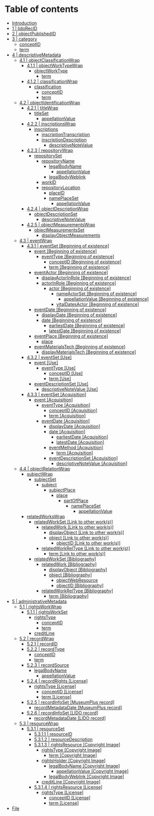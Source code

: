 # Table of contents

* [Introduction](README.md)
* [1 \| lidoRecID](lidorecid.md)
* [2 \| objectPublishedID](objectpublishedid.md)
* [3 \| category](category/README.md)
  * [conceptID](category/conceptid.md)
  * [term](category/term.md)
* [4 \| descriptiveMetadata](descriptivemetadata/README.md)
  * [4.1 \| objectClassificationWrap](descriptivemetadata/objectclassificationwrap/README.md)
    * [4.1.1 \| objectWorkTypeWrap](descriptivemetadata/objectclassificationwrap/objectworktypewrap/README.md)
      * [objectWorkType](descriptivemetadata/objectclassificationwrap/objectworktypewrap/objectworktype/README.md)
        * [term](descriptivemetadata/objectclassificationwrap/objectworktypewrap/objectworktype/term-1.md)
    * [4.1.2 \| classificationWrap](descriptivemetadata/objectclassificationwrap/classificationwrap/README.md)
      * [classification](descriptivemetadata/objectclassificationwrap/classificationwrap/classification/README.md)
        * [conceptID](descriptivemetadata/objectclassificationwrap/classificationwrap/classification/conceptid.md)
        * [term](descriptivemetadata/objectclassificationwrap/classificationwrap/classification/term-2.md)
  * [4.2 \| objectIdentificationWrap](descriptivemetadata/objectidentificationwrap/README.md)
    * [4.2.1 \| titleWrap](descriptivemetadata/objectidentificationwrap/titlewrap/README.md)
      * [titleSet](descriptivemetadata/objectidentificationwrap/titlewrap/titleset/README.md)
        * [appellationValue](descriptivemetadata/objectidentificationwrap/titlewrap/titleset/appellationvalue.md)
    * [4.2.2 \| inscriptionsWrap](descriptivemetadata/objectidentificationwrap/4.2.2-or-inscriptionswrap/README.md)
      * [inscriptions](descriptivemetadata/objectidentificationwrap/4.2.2-or-inscriptionswrap/inscriptions/README.md)
        * [inscriptionTranscription](descriptivemetadata/objectidentificationwrap/4.2.2-or-inscriptionswrap/inscriptions/inscriptiontranscription.md)
        * [inscriptionDescription](descriptivemetadata/objectidentificationwrap/4.2.2-or-inscriptionswrap/inscriptions/inscriptiondescription/README.md)
          * [descriptiveNoteValue](descriptivemetadata/objectidentificationwrap/4.2.2-or-inscriptionswrap/inscriptions/inscriptiondescription/descriptivenotevalue.md)
    * [4.2.3 \| repositoryWrap](descriptivemetadata/objectidentificationwrap/repositorywrap/README.md)
      * [repositorySet](descriptivemetadata/objectidentificationwrap/repositorywrap/repositoryset/README.md)
        * [repositoryName](descriptivemetadata/objectidentificationwrap/repositorywrap/repositoryset/repositoryname/README.md)
          * [legalBodyName](descriptivemetadata/objectidentificationwrap/repositorywrap/repositoryset/repositoryname/legalbodyname/README.md)
            * [appellationValue](descriptivemetadata/objectidentificationwrap/repositorywrap/repositoryset/repositoryname/legalbodyname/appellationvalue-1.md)
          * [legalBodyWeblink](descriptivemetadata/objectidentificationwrap/repositorywrap/repositoryset/repositoryname/legalbodyweblink.md)
        * [workID](descriptivemetadata/objectidentificationwrap/repositorywrap/repositoryset/workid.md)
        * [repositoryLocation](descriptivemetadata/objectidentificationwrap/repositorywrap/repositoryset/repositorylocation/README.md)
          * [placeID](descriptivemetadata/objectidentificationwrap/repositorywrap/repositoryset/repositorylocation/placeid.md)
          * [namePlaceSet](descriptivemetadata/objectidentificationwrap/repositorywrap/repositoryset/repositorylocation/nameplaceset/README.md)
            * [appellationValue](descriptivemetadata/objectidentificationwrap/repositorywrap/repositoryset/repositorylocation/nameplaceset/appellationvalue-2.md)
    * [4.2.4 \| objectDescriptionWrap](descriptivemetadata/objectidentificationwrap/objectdescriptionwrap/README.md)
      * [objectDescriptionSet](descriptivemetadata/objectidentificationwrap/objectdescriptionwrap/objectdescriptionset/README.md)
        * [descriptiveNoteValue](descriptivemetadata/objectidentificationwrap/objectdescriptionwrap/objectdescriptionset/descriptivenotevalue.md)
    * [4.2.5 \| objectMeasurementsWrap](descriptivemetadata/objectidentificationwrap/objectmeasurementswrap/README.md)
      * [objectMeasurementsSet](descriptivemetadata/objectidentificationwrap/objectmeasurementswrap/objectmeasurementsset/README.md)
        * [displayObjectMeasurements](descriptivemetadata/objectidentificationwrap/objectmeasurementswrap/objectmeasurementsset/displayobjectmeasurements.md)
  * [4.3 \| eventWrap](descriptivemetadata/eventwrap/README.md)
    * [4.3.1 \| eventSet \[Beginning of existence\]](descriptivemetadata/eventwrap/eventset-beginning-of-existence/README.md)
      * [event \[Beginning of existence\]](descriptivemetadata/eventwrap/eventset-beginning-of-existence/event-beginning-of-existence/README.md)
        * [eventType \[Beginning of existence\]](descriptivemetadata/eventwrap/eventset-beginning-of-existence/event-beginning-of-existence/eventtype-beginning-of-existence/README.md)
          * [conceptID \[Beginning of existence\]](descriptivemetadata/eventwrap/eventset-beginning-of-existence/event-beginning-of-existence/eventtype-beginning-of-existence/conceptid-beginning-of-existence.md)
          * [term \[Beginning of existence\]](descriptivemetadata/eventwrap/eventset-beginning-of-existence/event-beginning-of-existence/eventtype-beginning-of-existence/term-beginning-of-existence.md)
      * [eventActor \[Beginning of existence\]](descriptivemetadata/eventwrap/eventset-beginning-of-existence/eventactor-beginning-of-existence/README.md)
        * [displayActorInRole \[Beginning of existence\]](descriptivemetadata/eventwrap/eventset-beginning-of-existence/eventactor-beginning-of-existence/displayactorinrole-beginning-of-existence.md)
        * [actorInRole \[Beginning of existence\]](descriptivemetadata/eventwrap/eventset-beginning-of-existence/eventactor-beginning-of-existence/actorinrole-beginning-of-existence/README.md)
          * [actor \[Beginning of existence\]](descriptivemetadata/eventwrap/eventset-beginning-of-existence/eventactor-beginning-of-existence/actorinrole-beginning-of-existence/actor-beginning-of-existence/README.md)
            * [nameActorSet \[Beginning of existence\]](descriptivemetadata/eventwrap/eventset-beginning-of-existence/eventactor-beginning-of-existence/actorinrole-beginning-of-existence/actor-beginning-of-existence/nameactorset-beginning-of-existence/README.md)
              * [appellationValue \[Beginning of existence\]](descriptivemetadata/eventwrap/eventset-beginning-of-existence/eventactor-beginning-of-existence/actorinrole-beginning-of-existence/actor-beginning-of-existence/nameactorset-beginning-of-existence/appellationvalue-beginning-of-existence.md)
            * [vitalDatesActor \[Beginning of existence\]](descriptivemetadata/eventwrap/eventset-beginning-of-existence/eventactor-beginning-of-existence/actorinrole-beginning-of-existence/actor-beginning-of-existence/vitaldatesactor-beginning-of-existence.md)
      * [eventDate \[Beginning of existence\]](descriptivemetadata/eventwrap/eventset-beginning-of-existence/eventdate-beginning-of-existence/README.md)
        * [displayDate \[Beginning of existence\]](descriptivemetadata/eventwrap/eventset-beginning-of-existence/eventdate-beginning-of-existence/displaydate-beginning-of-existence.md)
        * [date \[Beginning of existence\]](descriptivemetadata/eventwrap/eventset-beginning-of-existence/eventdate-beginning-of-existence/date-beginning-of-existence/README.md)
          * [earliestDate \[Beginning of existence\]](descriptivemetadata/eventwrap/eventset-beginning-of-existence/eventdate-beginning-of-existence/date-beginning-of-existence/earliestdate-beginning-of-existence.md)
          * [latestDate \[Beginning of existence\]](descriptivemetadata/eventwrap/eventset-beginning-of-existence/eventdate-beginning-of-existence/date-beginning-of-existence/latestdate-beginning-of-existence.md)
      * [eventPlace \[Beginning of existence\]](descriptivemetadata/eventwrap/eventset-beginning-of-existence/eventplace-beginning-of-existence/README.md)
        * [place](descriptivemetadata/eventwrap/eventset-beginning-of-existence/eventplace-beginning-of-existence/place.md)
      * [eventMaterialsTech \[Beginning of existence\]](descriptivemetadata/eventwrap/eventset-beginning-of-existence/eventmaterialstech-beginning-of-existence/README.md)
        * [displayMaterialsTech \[Beginning of existence\]](descriptivemetadata/eventwrap/eventset-beginning-of-existence/eventmaterialstech-beginning-of-existence/displaymaterialstech-beginning-of-existence.md)
    * [4.3.2 \| eventSet \[Use\]](descriptivemetadata/eventwrap/eventset-use/README.md)
      * [event \[Use\]](descriptivemetadata/eventwrap/eventset-use/event-use/README.md)
        * [eventType \[Use\]](descriptivemetadata/eventwrap/eventset-use/event-use/eventtype-use/README.md)
          * [conceptID  \[Use\]](descriptivemetadata/eventwrap/eventset-use/event-use/eventtype-use/conceptid-use.md)
          * [term  \[Use\]](descriptivemetadata/eventwrap/eventset-use/event-use/eventtype-use/term-use.md)
      * [eventDescriptionSet \[Use\]](descriptivemetadata/eventwrap/eventset-use/eventdescriptionset-use/README.md)
        * [descriptiveNoteValue \[Use\]](descriptivemetadata/eventwrap/eventset-use/eventdescriptionset-use/descriptivenotevalue-use.md)
    * [4.3.3 \| eventSet \[Acquisition\]](descriptivemetadata/eventwrap/eventset-acquisition/README.md)
      * [event \[Acquisition\]](descriptivemetadata/eventwrap/eventset-acquisition/event-acquisition/README.md)
        * [eventType \[Acquisition\]](descriptivemetadata/eventwrap/eventset-acquisition/event-acquisition/eventtype-acquisition/README.md)
          * [conceptID  \[Acquisition\]](descriptivemetadata/eventwrap/eventset-acquisition/event-acquisition/eventtype-acquisition/conceptid-acquisition.md)
          * [term \[Acquisition\]](descriptivemetadata/eventwrap/eventset-acquisition/event-acquisition/eventtype-acquisition/term-acquisition.md)
        * [eventDate \[Acquisition\]](descriptivemetadata/eventwrap/eventset-acquisition/event-acquisition/eventdate-acquisition/README.md)
          * [displayDate \[Acquisition\]](descriptivemetadata/eventwrap/eventset-acquisition/event-acquisition/eventdate-acquisition/displaydate-acquisition.md)
          * [date \[Acquisition\]](descriptivemetadata/eventwrap/eventset-acquisition/event-acquisition/eventdate-acquisition/date-acquisition/README.md)
            * [earliestDate \[Acquisition\]](descriptivemetadata/eventwrap/eventset-acquisition/event-acquisition/eventdate-acquisition/date-acquisition/earliestdate-acquisition.md)
            * [latestDate \[Acquisition\]](descriptivemetadata/eventwrap/eventset-acquisition/event-acquisition/eventdate-acquisition/date-acquisition/latestdate-acquisition.md)
          * [eventMethod \[Acquisition\]](descriptivemetadata/eventwrap/eventset-acquisition/event-acquisition/eventdate-acquisition/eventmethod-acquisition/README.md)
            * [term \[Acquisition\]](descriptivemetadata/eventwrap/eventset-acquisition/event-acquisition/eventdate-acquisition/eventmethod-acquisition/term-acquisition.md)
          * [eventDescriptionSet \[Acquisition\]](descriptivemetadata/eventwrap/eventset-acquisition/event-acquisition/eventdate-acquisition/eventdescriptionset-acquisition/README.md)
            * [descriptiveNoteValue \[Acquisition\]](descriptivemetadata/eventwrap/eventset-acquisition/event-acquisition/eventdate-acquisition/eventdescriptionset-acquisition/descriptivenotevalue-1.md)
  * [4.4 \| objectRelationWrap](descriptivemetadata/objectrelationwrap/README.md)
    * [subjectWrap](descriptivemetadata/objectrelationwrap/subjectwrap/README.md)
      * [subjectSet](descriptivemetadata/objectrelationwrap/subjectwrap/subjectset/README.md)
        * [subject](descriptivemetadata/objectrelationwrap/subjectwrap/subjectset/subject/README.md)
          * [subjectPlace](descriptivemetadata/objectrelationwrap/subjectwrap/subjectset/subject/subjectplace/README.md)
            * [place](descriptivemetadata/objectrelationwrap/subjectwrap/subjectset/subject/subjectplace/place/README.md)
              * [partOfPlace](descriptivemetadata/objectrelationwrap/subjectwrap/subjectset/subject/subjectplace/place/partofplace/README.md)
                * [namePlaceSet](descriptivemetadata/objectrelationwrap/subjectwrap/subjectset/subject/subjectplace/place/partofplace/nameplaceset/README.md)
                  * [appellationValue](descriptivemetadata/objectrelationwrap/subjectwrap/subjectset/subject/subjectplace/place/partofplace/nameplaceset/appellationvalue.md)
    * [relatedWorksWrap](descriptivemetadata/objectrelationwrap/relatedworkswrap/README.md)
      * [relatedWorkSet \[Link to other work\(s\)\]](descriptivemetadata/objectrelationwrap/relatedworkswrap/relatedworkset-link-to-other-work-s/README.md)
        * [relatedWork \[Link to other work\(s\)\]](descriptivemetadata/objectrelationwrap/relatedworkswrap/relatedworkset-link-to-other-work-s/relatedwork-link-to-other-work-s/README.md)
          * [displayObject \[Link to other work\(s\)\]](descriptivemetadata/objectrelationwrap/relatedworkswrap/relatedworkset-link-to-other-work-s/relatedwork-link-to-other-work-s/displayobject-link-to-other-work-s.md)
          * [object \[Link to other work\(s\)\]](descriptivemetadata/objectrelationwrap/relatedworkswrap/relatedworkset-link-to-other-work-s/relatedwork-link-to-other-work-s/object-link-to-other-work-s/README.md)
            * [objectID \[Link to other work\(s\)\]](descriptivemetadata/objectrelationwrap/relatedworkswrap/relatedworkset-link-to-other-work-s/relatedwork-link-to-other-work-s/object-link-to-other-work-s/objectid-link-to-other-work-s.md)
        * [relatedWorkRelType \[Link to other work\(s\)\]](descriptivemetadata/objectrelationwrap/relatedworkswrap/relatedworkset-link-to-other-work-s/relatedworkreltype-link-to-other-work-s/README.md)
          * [term \[Link to other work\(s\)\]](descriptivemetadata/objectrelationwrap/relatedworkswrap/relatedworkset-link-to-other-work-s/relatedworkreltype-link-to-other-work-s/term-link-to-other-work-s.md)
      * [relatedWorkSet \[Bibliography\]](descriptivemetadata/objectrelationwrap/relatedworkswrap/relatedworkset-bibliography/README.md)
        * [relatedWork \[Bibliography\]](descriptivemetadata/objectrelationwrap/relatedworkswrap/relatedworkset-bibliography/relatedwork-bibliography/README.md)
          * [displayObject \[Bibliography\]](descriptivemetadata/objectrelationwrap/relatedworkswrap/relatedworkset-bibliography/relatedwork-bibliography/displayobject-bibliography.md)
          * [object \[Bibliography\]](descriptivemetadata/objectrelationwrap/relatedworkswrap/relatedworkset-bibliography/relatedwork-bibliography/object-bibliography/README.md)
            * [objectWebResource](descriptivemetadata/objectrelationwrap/relatedworkswrap/relatedworkset-bibliography/relatedwork-bibliography/object-bibliography/objectwebresource.md)
            * [objectID \[Bibliography\]](descriptivemetadata/objectrelationwrap/relatedworkswrap/relatedworkset-bibliography/relatedwork-bibliography/object-bibliography/objectid-bibliography.md)
        * [relatedWorkRelType \[Bibliography\]](descriptivemetadata/objectrelationwrap/relatedworkswrap/relatedworkset-bibliography/relatedworkreltype-bibliography/README.md)
          * [term \[Bibliography\]](descriptivemetadata/objectrelationwrap/relatedworkswrap/relatedworkset-bibliography/relatedworkreltype-bibliography/term-bibliography.md)
* [5 \| administrativeMetadata](administrativemetadata/README.md)
  * [5.1 \| rightsWorkWrap](administrativemetadata/rightsworkwrap/README.md)
    * [5.1.1 \| rightsWorkSet](administrativemetadata/rightsworkwrap/rightsworkset/README.md)
      * [rightsType](administrativemetadata/rightsworkwrap/rightsworkset/rightstype/README.md)
        * [conceptID](administrativemetadata/rightsworkwrap/rightsworkset/rightstype/conceptid.md)
        * [term](administrativemetadata/rightsworkwrap/rightsworkset/rightstype/term.md)
      * [creditLine](administrativemetadata/rightsworkwrap/rightsworkset/creditline.md)
  * [5.2 \| recordWrap](administrativemetadata/recordwrap/README.md)
    * [5.2.1 \| recordID](administrativemetadata/recordwrap/conceptid-1.md)
    * [5.2.2 \| recordType](administrativemetadata/recordwrap/recordtype/README.md)
      * [conceptID](administrativemetadata/recordwrap/recordtype/conceptid.md)
      * [term](administrativemetadata/recordwrap/recordtype/term-3.md)
    * [5.2.3 \| recordSource](administrativemetadata/recordwrap/recordsource/README.md)
      * [legalBodyName](administrativemetadata/recordwrap/recordsource/legalbodyname-1/README.md)
        * [appellationValue](administrativemetadata/recordwrap/recordsource/legalbodyname-1/appellationvalue-3.md)
    * [5.2.4 \| recordRights \[License\]](administrativemetadata/recordwrap/recordrights-verwertungsrecht/README.md)
      * [rightsType \[License\]](administrativemetadata/recordwrap/recordrights-verwertungsrecht/rightstype-verwertungsrecht/README.md)
        * [conceptID \[License\]](administrativemetadata/recordwrap/recordrights-verwertungsrecht/rightstype-verwertungsrecht/conceptid-license.md)
        * [term \[License\]](administrativemetadata/recordwrap/recordrights-verwertungsrecht/rightstype-verwertungsrecht/term-verwertungsrecht.md)
    * [5.2.5 \| recordInfoSet \[MuseumPlus record\]](administrativemetadata/recordwrap/recordinfoset-source-record/README.md)
      * [recordMetadataDate \[MuseumPlus record\]](administrativemetadata/recordwrap/recordinfoset-source-record/recordmetadatadate-source-record.md)
    * [5.2.6 \| recordInfoSet \[LIDO record\]](administrativemetadata/recordwrap/recordinfoset-lido-record/README.md)
      * [recordMetadataDate \[LIDO record\]](administrativemetadata/recordwrap/recordinfoset-lido-record/recordmetadatadate-lido-record.md)
  * [5.3 \| resourceWrap](administrativemetadata/resourcewrap/README.md)
    * [5.3.1 \| resourceSet](administrativemetadata/resourcewrap/resourceset/README.md)
      * [5.3.1.1 \| resourceID](administrativemetadata/resourcewrap/resourceset/resourceid.md)
      * [5.3.1.2 \| resourceDescription](administrativemetadata/resourcewrap/resourceset/resourcedescription.md)
      * [5.3.1.3 \| rightsResource \[Copyright Image\]](administrativemetadata/resourcewrap/resourceset/rightsresource-urheberrecht/README.md)
        * [rightsType \[Copyright Image\]](administrativemetadata/resourcewrap/resourceset/rightsresource-urheberrecht/rightstype-urheberrecht/README.md)
          * [term \[Copyright Image\]](administrativemetadata/resourcewrap/resourceset/rightsresource-urheberrecht/rightstype-urheberrecht/term-urheberrecht.md)
        * [rightsHolder \[Copyright Image\]](administrativemetadata/resourcewrap/resourceset/rightsresource-urheberrecht/rightsholder-urheberrecht-1/README.md)
          * [legalBodyName \[Copyright Image\]](administrativemetadata/resourcewrap/resourceset/rightsresource-urheberrecht/rightsholder-urheberrecht-1/legalbodyname-urheberrecht/README.md)
            * [appellationValue \[Copyright Image\]](administrativemetadata/resourcewrap/resourceset/rightsresource-urheberrecht/rightsholder-urheberrecht-1/legalbodyname-urheberrecht/appellationvalue-urheberrecht.md)
          * [legalBodyWeblink \[Copyright Image\]](administrativemetadata/resourcewrap/resourceset/rightsresource-urheberrecht/rightsholder-urheberrecht-1/legalbodyweblink-copyright-image.md)
        * [creditLine \[Copyright Image\]](administrativemetadata/resourcewrap/resourceset/rightsresource-urheberrecht/creditline-copyright.md)
      * [5.3.1.4 \| rightsResource \[License\]](administrativemetadata/resourcewrap/resourceset/rightsresource-verwertungsrecht/README.md)
        * [rightsType \[License\]](administrativemetadata/resourcewrap/resourceset/rightsresource-verwertungsrecht/rightstype-verwertungsrecht-1/README.md)
          * [conceptID \[License\]](administrativemetadata/resourcewrap/resourceset/rightsresource-verwertungsrecht/rightstype-verwertungsrecht-1/conceptid-license.md)
          * [term \[License\]](administrativemetadata/resourcewrap/resourceset/rightsresource-verwertungsrecht/rightstype-verwertungsrecht-1/term-verwertungsrecht-1.md)
* [File](file.md)

